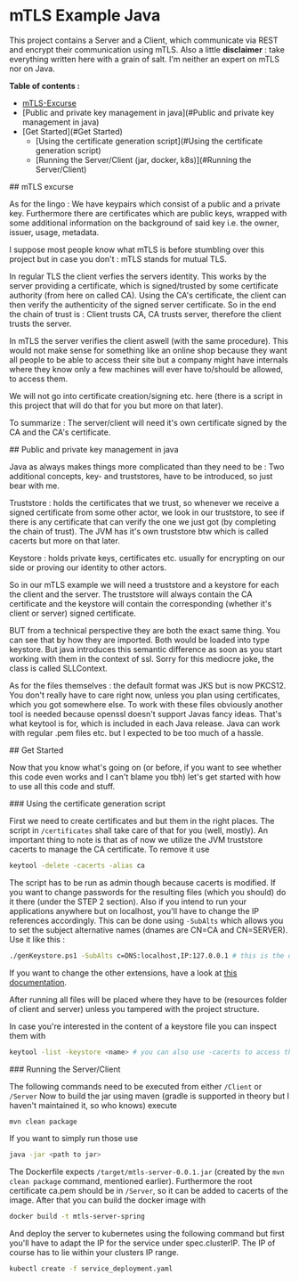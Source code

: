 # mTLS Example Java

This project contains a Server and a Client, which communicate via REST and encrypt their communication using mTLS.
Also a little **disclaimer** : take everything written here with a grain of salt. I'm neither an expert on mTLS nor on Java.

**Table of contents :**
- [mTLS-Excurse](#mTLS-Excurse)  
- [Public and private key management in java](#Public and private key management in java)
- [Get Started](#Get Started)
  - [Using the certificate generation script](#Using the certificate generation script)
  - [Running the Server/Client (jar, docker, k8s)](#Running the Server/Client)

<a name="mTLS-Excurse"/>
## mTLS excurse

As for the lingo : 
We have keypairs which consist of a public and a private key. 
Furthermore there are certificates which are public keys, wrapped with some additional information on the background of
said key i.e. the owner, issuer, usage, metadata.

I suppose most people know what mTLS is before stumbling over this project but in case you don't :
mTLS stands for mutual TLS. 

In regular TLS the client verfies the servers identity. This works
by the server providing a certificate, which is signed/trusted by some certificate authority (from here on called CA).
Using the CA's certificate, the client can then verify the authenticity of the signed server certificate.
So in the end the chain of trust is : Client trusts CA, CA trusts server, therefore the client trusts the server.

In mTLS the server verifies the client aswell (with the same procedure). 
This would not make sense for something like an online shop because they want all people to be able to access their 
site but a company might have internals where they know only a few machines will ever have to/should be allowed, 
to access them.

We will not go into certificate creation/signing etc. here (there is a script in this project that will do that for you
but more on that later).

To summarize :
The server/client will need it's own certificate signed by the CA and the CA's certificate.

<a name="Public and private key management in java"/>
## Public and private key management in java

Java as always makes things more complicated than they need to be :
Two additional concepts, key- and truststores, have to be introduced, so just bear with me.

Truststore : 
holds the certificates that we trust, so whenever we receive a signed certificate from some other actor,
we look in our truststore, to see if there is any certificate that can verify the one we just got (by completing the 
chain of trust).
The JVM has it's own truststore btw which is called cacerts but more on that later.

Keystore :
holds private keys, certificates etc. usually for encrypting on our side or proving our identity to other actors.

So in our mTLS example we will need a truststore and a keystore for each the client and the server.
The truststore will always contain the CA certificate and the keystore will contain the corresponding 
(whether it's client or server) signed certificate.

BUT from a technical perspective they are both the exact same thing. You can see that by how they are imported. Both would
be loaded into type keystore. But java introduces this semantic difference as soon as you start working with them in the
context of ssl. Sorry for this mediocre joke, the class is called SLLContext.

As for the files themselves : 
the default format was JKS but is now PKCS12. 
You don't really have to care right now, unless you plan using certificates, which you got somewhere else.
To work with these files obviously another tool is needed because openssl doesn't support Javas fancy ideas.
That's what keytool is for, which is included in each Java release.
Java can work with regular .pem files etc. but I expected to be too much of a hassle.

<a name="Get Started"/>
## Get Started

Now that you know what's going on (or before, if you want to see whether this code even works and I can't blame you tbh)
let's get started with how to use all this code and stuff.

<a name="Using the certificate generation script"/>
### Using the certificate generation script

First we need to create certificates and but them in the right places.
The script in `/certificates` shall take care of that for you (well, mostly).
An important thing to note is that as of now we utilize the JVM truststore cacerts to manage the CA certificate.
To remove it use 
```bash
keytool -delete -cacerts -alias ca
```

The script has to be run as admin though because cacerts is modified.
If you want to change passwords for the resulting files (which you should) do it there (under the STEP 2 section).
Also if you intend to run your applications anywhere but on localhost, you'll have to change the IP references
accordingly.
This can be done using `-SubAlts` which allows you to set the subject alternative names (dnames are CN=CA and CN=SERVER).
Use it like this :
```bash
./genKeystore.ps1 -SubAlts c=DNS:localhost,IP:127.0.0.1 # this is the default
```
If you want to change the other extensions, have a look at [this documentation](https://access.redhat.com/documentation/en-us/red_hat_certificate_system/9/html/administration_guide/standard_x.509_v3_certificate_extensions#doc-wrapper).

After running all files will be placed where they have to be (resources folder of client and server) unless you tampered 
with the project structure.

In case you're interested in the content of a keystore file you can inspect them with
```bash
keytool -list -keystore <name> # you can also use -cacerts to access the jvm truststore
```

<a name="Running the Server/Client"/>
### Running the Server/Client

The following commands need to be executed from either `/Client` or `/Server`
Now to build the jar using maven (gradle is supported in theory but I haven't maintained it, so who knows) execute
```bash
mvn clean package
```

If you want to simply run those use
```bash
java -jar <path to jar>
```

The Dockerfile expects `/target/mtls-server-0.0.1.jar` (created by the `mvn clean package` command, mentioned earlier).
Furthermore the root certificate ca.pem should be in `/Server`, so it can be added to cacerts of the image.
After that you can build the docker image with
```bash
docker build -t mtls-server-spring
```

And deploy the server to kubernetes using the following command but first you'll have to adapt the IP for the service 
under spec.clusterIP. The IP of course has to lie within your clusters IP range.
```bash
kubectl create -f service_deployment.yaml
```